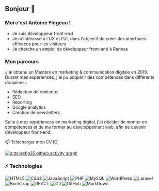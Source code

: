 ## Bonjour 👋
### Moi c'est Antoine Flegeau !

- Je suis développeur front-end
- Je m'intéresse à l'UX et l'UI, dans l'objectif de créer des interfaces efficaces pour les visiteurs
- Je cherche un emploi de développeur front-end à Rennes



### Mon parcours  

J'ai obtenu un Mastère en marketing & communication digitale en 2019. Durant mes expériences, j'ai pu acquérir des compétences dans différents domaines :
- Rédaction de contenus
- SEO
- Reporting
- Google analytics
- Création de newsletters


Suite à mes expériences en marketing digital, j'ai décider de monter en compétences et de me former au développement web, afin de devenir développeur front-end.

📫 Télécharger mon CV  <a href="" target="_blank">ICI</a>


[![antoineflg35 github activity graph](https://activity-graph.herokuapp.com/graph?username=antoineflg35)](https://github.com/antoineflg35/github-readme-activity-graph)


### ⚡ Technologies

![HTML5](https://img.shields.io/badge/-HTML5-E34F26?style=flat-square&logo=html5&logoColor=white)
![CSS3](https://img.shields.io/badge/-CSS3-1572B6?style=flat-square&logo=css3)
![JavaScript](https://img.shields.io/badge/-JavaScript-323330?style=flat-square&logo=javascript)
![PHP](https://img.shields.io/badge/-PHP-474A8A?style=flat-square&logo=php)
![MySQL](https://img.shields.io/badge/-MySQL-336791?style=flat-square&logo=mysql)
![WordPress](https://img.shields.io/badge/-WordPress-21759b?style=flat-square&logo=WordPress)
![Laravel](https://img.shields.io/badge/-laravel-23FF2D?style=flat-square&logo=laravel)
![Bootstrap](https://img.shields.io/badge/-Bootstrap-563D7C?style=flat-square&logo=bootstrap)
![REACT](https://img.shields.io/badge/-REACT-blue)
![Git](https://img.shields.io/badge/-Git-3E2C00?style=flat-square&logo=git)
![GitHub](https://img.shields.io/badge/-GitHub-181717?style=flat-square&logo=github)
![MarkDown](https://img.shields.io/badge/markdown-black?&style=flat-square&logo=markdown)

  